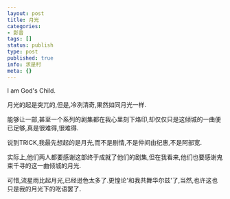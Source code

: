 ```yaml
---
layout: post
title: 月光
categories:
- 影音
tags: []
status: publish
type: post
published: true
info: 求是村
meta: {}
---
```


I am God's Child.

月光的起是突兀的,但是,冷冽清奇,果然如同月光一样.

能够让一部,甚至一个系列的剧集都在我心里刻下烙印,却仅仅只是这倾城的一曲便已足够,真是很难得,很难得.

说到TRICK,我最先想起的是月光,而不是剧情,不是仲间由纪惠,不是阿部宽.

实际上,他们两人都要感谢这部终于成就了他们的剧集,但在我看来,他们也要感谢鬼束千寻的这一曲倾城的月光.

可惜,流星雨比起月光,已经逊色太多了.更惶论'和我共舞华尔兹'了,当然,也许这也只是我的月光下的呓语罢了.
